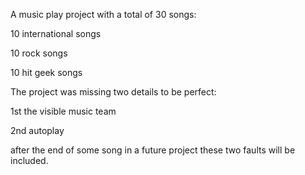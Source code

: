 A music play project with a total of 30 songs: 

10 international songs 

10 rock songs 

10 hit geek songs

The project was missing two details to be perfect: 

1st the visible music team 

2nd autoplay 

after the end of some song in a future project these two faults will be included.